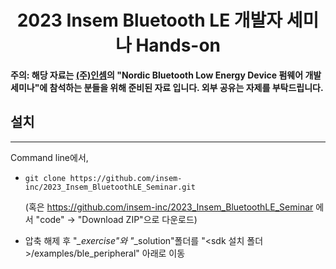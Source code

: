 <div align="center">

# 2023 Insem Bluetooth LE 개발자 세미나 Hands-on

</div>


**주의: 해당 자료는 [(주)인셈](http://www.insem.co.kr/)의 "Nordic Bluetooth Low Energy Device 펌웨어 개발 세미나"에 참석하는 분들을 위해 준비된 자료 입니다. 외부 공유는 자제를 부탁드립니다.**

## 설치
-------------
Command line에서,

- ``
git clone https://github.com/insem-inc/2023_Insem_BluetoothLE_Seminar.git
``

  (혹은 https://github.com/insem-inc/2023_Insem_BluetoothLE_Seminar 에서 "code" -> "Download ZIP"으로 다운로드)

- 압축 해제 후 "*_exercise"와 "*_solution"폴더를 "<sdk 설치 폴더>/examples/ble_peripheral" 아래로 이동


